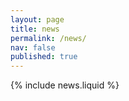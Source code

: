 ```yaml
---
layout: page
title: news
permalink: /news/
nav: false
published: true
---
```


{% include news.liquid %}
